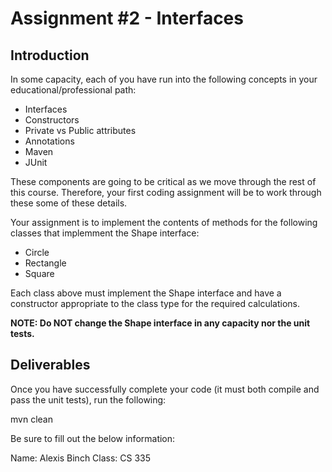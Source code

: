 <h1>Assignment #2 - Interfaces</h1>

<h2>Introduction</h2>
In some capacity, each of you have run into the following concepts in your educational/professional path:

- Interfaces
- Constructors
- Private vs Public attributes
- Annotations
- Maven
- JUnit

These components are going to be critical as we move through the rest of this course.  Therefore, your first coding
assignment will be to work through these some of these details.

Your assignment is to implement the contents of methods for the following classes that implemment the Shape interface:

- Circle
- Rectangle
- Square

Each class above must implement the Shape interface and have a constructor appropriate to the class type for the
required calculations.

<b>NOTE: Do NOT change the Shape interface in any capacity nor the unit tests.</b>

<h2>Deliverables</h2>
Once you have successfully complete your code (it must both compile and pass the unit tests), run the following:

mvn clean

Be sure to fill out the below information:

Name: Alexis Binch
Class: CS 335